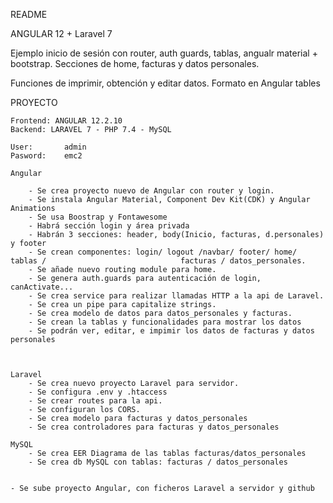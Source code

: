 README

ANGULAR 12 + Laravel 7


Ejemplo inicio de sesión con router, auth guards, tablas, angualr material + bootstrap.
Secciones de home, facturas y datos personales. 

Funciones de imprimir, obtención y editar datos.
Formato en Angular tables

PROYECTO

	Frontend: ANGULAR 12.2.10 
	Backend: LARAVEL 7 - PHP 7.4 - MySQL

	User:		admin
	Pasword:	emc2

	Angular

		- Se crea proyecto nuevo de Angular con router y login.
		- Se instala Angular Material, Component Dev Kit(CDK) y Angular Animations
		- Se usa Boostrap y Fontawesome
		- Habrá sección login y área privada
		- Habrán 3 secciones: header, body(Inicio, facturas, d.personales) y footer
		- Se crean componentes: login/ logout /navbar/ footer/ home/ tablas /  						       facturas / datos_personales.
		- Se añade nuevo routing module para home.
		- Se genera auth.guards para autenticación de login, canActivate...
		- Se crea service para realizar llamadas HTTP a la api de Laravel.
		- Se crea un pipe para capitalize strings.
		- Se crea modelo de datos para datos_personales y facturas.
		- Se crean la tablas y funcionalidades para mostrar los datos
		- Se podrán ver, editar, e impimir los datos de facturas y datos personales
		

			
	Laravel
		- Se crea nuevo proyecto Laravel para servidor.
		- Se configura .env y .htaccess
		- Se crear routes para la api.
		- Se configuran los CORS. 
		- Se crea modelo para facturas y datos_personales
		- Se crea controladores para facturas y datos_personales
		
	MySQL
		- Se crea EER Diagrama de las tablas facturas/datos_personales
		- Se crea db MySQL con tablas: facturas / datos_personales

	
	- Se sube proyecto Angular, con ficheros Laravel a servidor y github
